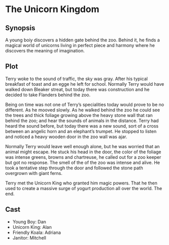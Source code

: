 # The Unicorn Kingdom

## Synopsis

A young boiy discovers a hidden gate behind the zoo.
Behind it, he finds a magical world of unicorns living in perfect piece and harmony where he discovers the meaning of imagination.

## Plot

Terry woke to the sound of traffic, the sky was gray.
After his typical breakfast of toast and an egge he left for school.
Normally Terry would have walked down Bleaker streat, but today there was construction and he decided to take Flanders behind the zoo.

Being on time was not one of Terry’s specialities today would prove to be no different.
As he mooved slowly.
As he walked behind the zoo he could see the trees and thick foliage growing above the heavy stone wall that ran behind the zoo; and hear the sounds of animals in the distance.
Terry had heard the sound before, but today there was a new sound, sort of a cross between an angelic horn and an elephant’s trumpet.
He stopped to listen and noticed a heavy wooden door in the zoo wall was ajar.

Normally Terry would leave well enough alone, but he was worried that an animal might escape.
He stuck his head in the door, the color of the foliage was intense greens, browns and chartreuse, he called out for a zoo keeper but got no response.
The smell of the of the zoo was intense and alive.
He took a tentative step through the door and followed the stone path overgrown with giant ferns.

Terry met the Unicorn King who granted him magic powers. That he then used to create a massive surge of yogurt production all over the world.
The end.

## Cast

* Young Boy: Dan
* Unicorn King: Alan
* Friendly Koala: Adriana
* Janitor: Mitchell

